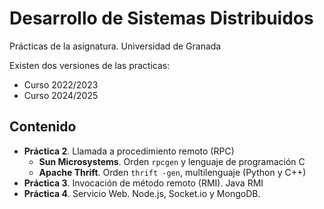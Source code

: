 # Desarrollo de Sistemas Distribuidos

Prácticas de la asignatura. Universidad de Granada

Existen dos versiones de las practicas:
 - Curso 2022/2023
 - Curso 2024/2025

## Contenido

 - **Práctica 2**. Llamada a procedimiento remoto (RPC)
    - **Sun Microsystems**. Orden `rpcgen` y lenguaje de programación C
    - **Apache Thrift**. Orden `thrift -gen`, multilenguaje (Python y C++)
 - **Práctica 3**. Invocación de método remoto (RMI). Java RMI
 - **Práctica 4**. Servicio Web. Node.js, Socket.io y MongoDB.